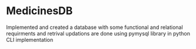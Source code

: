 # MedicinesDB
Implemented and created a database with some functional and relational requirments and retrival updations are done using pymysql library in python CLI implementation 
